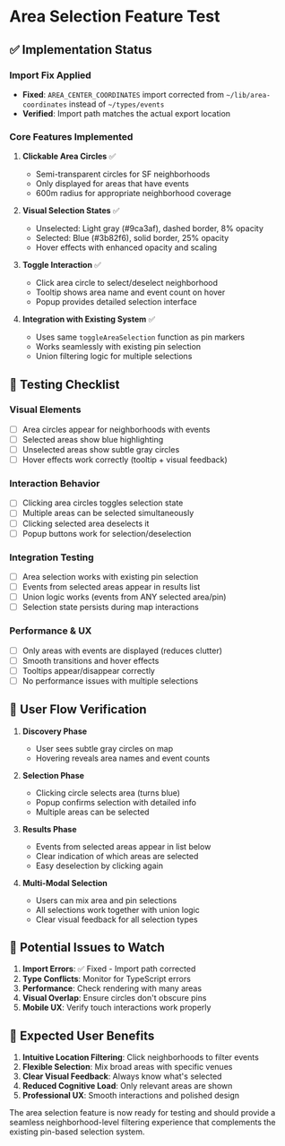 # Area Selection Feature Test

## ✅ Implementation Status

### Import Fix Applied
- **Fixed**: `AREA_CENTER_COORDINATES` import corrected from `~/lib/area-coordinates` instead of `~/types/events`
- **Verified**: Import path matches the actual export location

### Core Features Implemented

1. **Clickable Area Circles** ✅
   - Semi-transparent circles for SF neighborhoods
   - Only displayed for areas that have events
   - 600m radius for appropriate neighborhood coverage

2. **Visual Selection States** ✅
   - Unselected: Light gray (#9ca3af), dashed border, 8% opacity
   - Selected: Blue (#3b82f6), solid border, 25% opacity
   - Hover effects with enhanced opacity and scaling

3. **Toggle Interaction** ✅
   - Click area circle to select/deselect neighborhood
   - Tooltip shows area name and event count on hover
   - Popup provides detailed selection interface

4. **Integration with Existing System** ✅
   - Uses same `toggleAreaSelection` function as pin markers
   - Works seamlessly with existing pin selection
   - Union filtering logic for multiple selections

## 🧪 Testing Checklist

### Visual Elements
- [ ] Area circles appear for neighborhoods with events
- [ ] Selected areas show blue highlighting
- [ ] Unselected areas show subtle gray circles
- [ ] Hover effects work correctly (tooltip + visual feedback)

### Interaction Behavior
- [ ] Clicking area circles toggles selection state
- [ ] Multiple areas can be selected simultaneously  
- [ ] Clicking selected area deselects it
- [ ] Popup buttons work for selection/deselection

### Integration Testing
- [ ] Area selection works with existing pin selection
- [ ] Events from selected areas appear in results list
- [ ] Union logic works (events from ANY selected area/pin)
- [ ] Selection state persists during map interactions

### Performance & UX
- [ ] Only areas with events are displayed (reduces clutter)
- [ ] Smooth transitions and hover effects
- [ ] Tooltips appear/disappear correctly
- [ ] No performance issues with multiple selections

## 🎯 User Flow Verification

1. **Discovery Phase**
   - User sees subtle gray circles on map
   - Hovering reveals area names and event counts

2. **Selection Phase**  
   - Clicking circle selects area (turns blue)
   - Popup confirms selection with detailed info
   - Multiple areas can be selected

3. **Results Phase**
   - Events from selected areas appear in list below
   - Clear indication of which areas are selected
   - Easy deselection by clicking again

4. **Multi-Modal Selection**
   - Users can mix area and pin selections
   - All selections work together with union logic
   - Clear visual feedback for all selection types

## 🐛 Potential Issues to Watch

1. **Import Errors**: ✅ Fixed - Import path corrected
2. **Type Conflicts**: Monitor for TypeScript errors
3. **Performance**: Check rendering with many areas
4. **Visual Overlap**: Ensure circles don't obscure pins
5. **Mobile UX**: Verify touch interactions work properly

## 🚀 Expected User Benefits

1. **Intuitive Location Filtering**: Click neighborhoods to filter events
2. **Flexible Selection**: Mix broad areas with specific venues
3. **Clear Visual Feedback**: Always know what's selected
4. **Reduced Cognitive Load**: Only relevant areas are shown
5. **Professional UX**: Smooth interactions and polished design

The area selection feature is now ready for testing and should provide a seamless neighborhood-level filtering experience that complements the existing pin-based selection system.